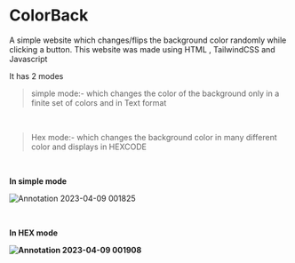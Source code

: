 # ColorBack
A simple website which changes/flips the background color randomly while clicking a button. This website was made using HTML , TailwindCSS and Javascript <br>

It has 2 modes 
>simple mode:- 
which changes the color of the background only in a finite set of colors and in Text format
<br>

>Hex mode:-
which changes the background color in many different color and displays in HEXCODE

<br>

<b>In simple mode</b>

![Annotation 2023-04-09 001825](https://user-images.githubusercontent.com/98420696/230738013-6c9b529a-2fac-43c8-8cfc-72fc109912e9.png)


<br>

<b>In HEX mode <b>

![Annotation 2023-04-09 001908](https://user-images.githubusercontent.com/98420696/230738015-65a91c8f-6715-4fb0-8b60-99db876e311b.png)


